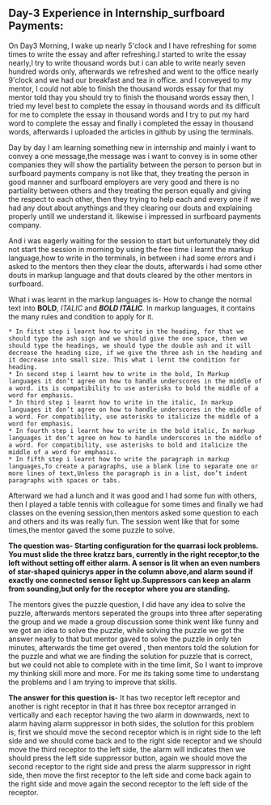 ## Day-3 Experience in Internship_surfboard Payments:

On Day3 Morning, I wake up nearly 5'clock and I have refreshing for some times to write the essay and after refreshing.I started to write the essay nearly,I try to write thousand words but i can able to write nearly seven hundred words only, afterwards we refreshed and went to the office nearly 9'clock and we had our breakfast and tea in office. and I conveyed to my mentor, I could not able to finish the thousand words essay for that my mentor told thay you should try to finish the thousand words essay then, I tried my level best to complete the essay in thousand words and its difficult for me to complete the essay in thousand words and I try to put my hard word to complete the essay and finally i completed the essay in thousand words, afterwards i uploaded the articles in github by using the terminals.

Day by day I am learning something new in internship and mainly i want to convey a one message,the message was i want to convey is in some other companies they will show the partiality between the person to person but in surfboard payments company is not like that, they treating the person in good manner and surfboard  employers are very good and there is no partiality between others and they treating the person equally and giving the respect to each other, then they trying to help each and every one if we had any dout about anythings and they clearing our douts and explaining properly untill we understand it. likewise i impressed in surfboard payments company.

And i was eagerly waiting for the session to start but unfortunately they did not start the session in morning by using the free time i learnt the markup language,how to write in the terminals, in between i had some errors and i asked to the mentors then they clear the douts, afterwards i had some other douts in markup language and that douts cleared by the other mentors in surfboard.

What i was learnt in the markup languages is- How to change the normal text into **BOLD**, *ITALIC* and ***BOLD ITALIC***.
In markup languages, it contains the many rules and condition to apply for it.

	* In fitst step i learnt how to write in the heading, for that we should type the ash sign and we should give the one space, then we should type the headings, we should type the double ash and it will decrease the heading size, if we give the three ash in the heading and it decrease into small size. This what i lernt the condition for heading.
	* In second step i learnt how to write in the bold, In Markup languages it don’t agree on how to handle underscores in the middle of a word. its is compatibility to use asterisks to bold the middle of a word for emphasis.
	* In third step i learnt how to write in the italic, In markup languages it don’t agree on how to handle underscores in the middle of a word. For compatibility, use asterisks to italicize the middle of a word for emphasis.
	* In fourth step i learnt how to write in the bold italic, In markup languages it don’t agree on how to handle underscores in the middle of a word. For compatibility, use asterisks to bold and italicize the middle of a word for emphasis.
	* In fifth step i learnt how to write the paragraph in markup languages,To create a paragraphs, use a blank line to separate one or more lines of text,Unless the paragraph is in a list, don’t indent paragraphs with spaces or tabs.

Afterward we had a lunch and it was good and I had some fun with others, then I played a table tennis with colleague for some times and finally we had classes on the evening session,then mentors asked some question to each and others and its was really fun. The session went like that for some times,the mentor gaved the some puzzle to solve. 

**The question was- Starting configuration for the quarrasi lock problems. You must slide the three kratzz bars, currently in the right receptor,to the left without setting off either alarm. A sensor is lit when an even numbers of star-shaped quinicrys apper in the column above,and alarm sound if exactly one connected sensor light up.Suppressors can keep an alarm from sounding,but only for the receptor where you are standing.**

The mentors gives the puzzle question, I did have any idea to solve the puzzle, afterwards mentors seperated the groups into three after seperating the group and we made a group discussion some think went like funny and we got an idea to solve the puzzle, while solving the puzzle we got the answer nearly to that but mentor gaved to solve the puzzle in only ten minutes, afterwards the time get overed , then mentors told the solution for the puzzle and what we are finding the solution for puzzle that is correct, but we could not able to complete with in the time limit, So I want to improve my thinking skill more and more. For me its taking some time to understang the problems and I am trying to improve that skills.

**The answer for this question is**- It has two receptor left receptor and another is right receptor in that it has three box receptor arranged in vertically and each receptor having the two alarm in downwards, next to alarm having alarm suppressor in both sides, the solution for this problem is, first we should move the second receptor which is in right side to the left side and we should come back and to the right side receptor and we should move the third receptor to the left side, the alarm will indicates then we should press the left side suppressor button, again we should move the second receptor to the right side and press the alarm suppressor in right side, then move the first receptor to the left side and come back again to the right side and move again the second receptor to the left side of the receptor.
